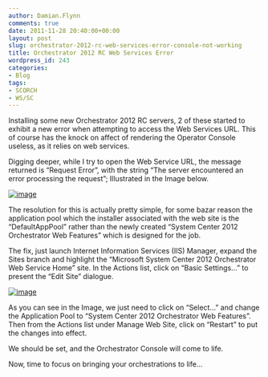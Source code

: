 ```yaml
---
author: Damian.Flynn
comments: true
date: 2011-11-28 20:40:00+00:00
layout: post
slug: orchestrator-2012-rc-web-services-error-console-not-working
title: Orchestrator 2012 RC Web Services Error
wordpress_id: 243
categories:
- Blog
tags:
- SCORCH
- WS/SC
---
```


Installing some new Orchestrator 2012 RC servers, 2 of these started to exhibit a new error when attempting to access the Web Services URL. This of course has the knock on affect of rendering the Operator Console useless, as it relies on web services.

Digging deeper, while I try to open the Web Service URL, the message returned is “Request Error”, with the string “The server encountered an error processing the request”; Illustrated in the Image below.

[![image](http://blogstorage.damianflynn.com/wp-content/uploads/2011/12/image_thumb.png)](http://blogstorage.damianflynn.com/wp-content/uploads/2011/12/image.png)

The resolution for this is actually pretty simple, for some bazar reason the application pool which the installer associated with the web site is the “DefaultAppPool” rather than the newly created “System Center 2012 Orchestrator Web Features” which is designed for the job.

The fix, just launch Internet Information Services (IIS) Manager, expand the Sites branch and highlight the “Microsoft System Center 2012 Orchestrator Web Service Home” site. In the Actions list, click on “Basic Settings…” to present the “Edit Site” dialogue.

[![image](http://blogstorage.damianflynn.com/wp-content/uploads/2011/12/image_thumb1.png)](http://blogstorage.damianflynn.com/wp-content/uploads/2011/12/image1.png)

As you can see in the Image, we just need to click on “Select…” and change the Application Pool to “System Center 2012 Orchestrator Web Features”. Then from the Actions list under Manage Web Site, click on “Restart” to put the changes into effect.

We should be set, and the Orchestrator Console will come to life.

Now, time to focus on bringing your orchestrations to life…
